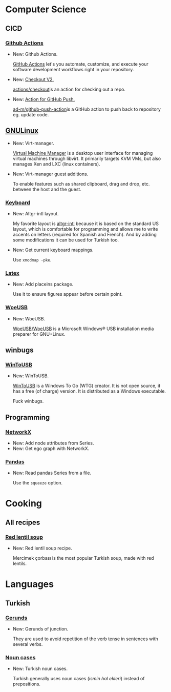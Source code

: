 # Computer Science

## CICD

### [Github Actions](github_actions.md)

* New: Github Actions.

    [GitHub Actions](https://github.com/features/actions) let's you automate,
    customize, and execute your software development workflows right in your
    repository.

* New: [Checkout V2.](github_actions.md#actions)

    [actions/checkout](https://github.com/actions/checkout)is an action for
    checking out a repo.

* New: [Action for GitHub Push.](github_actions.md#actions)

    [ad-m/github-push-action](https://github.com/ad-m/github-push-action)is a
    GitHub action to push back to repository eg. update code.
    

## [GNULinux](virt-manager.md)

* New: Virt-manager.

    [Virtual Machine Manager](https://virt-manager.org/) is a desktop user
    interface for managing virtual machines through libvirt. It primarily targets
    KVM VMs, but also manages Xen and LXC (linux containers).

* New: Virt-manager guest additions.

    To enable features such as shared clipboard, drag and drop, etc. between the
    host and the guest.
    

### [Keyboard](keyboard.md)

* New: Altgr-intl layout.

    My favorite layout is [altgr-intl](https://altgr-weur.eu/altgr-intl.html)
    because it is based on the standard US layout, which is comfortable for
    programming and allows me to write accents on letters (required for Spanish
    and French). And by adding some modifications it can be used for Turkish too.
    

* New: Get current keyboard mappings.

    Use `xmodmap -pke`.
    

### [Latex](latex.md)

* New: Add placeins package.

    Use it to ensure figures appear before certain point.
    

### [WoeUSB](woeusb.md)

* New: WoeUSB.

    [WoeUSB/WoeUSB](https://github.com/WoeUSB/WoeUSB) is a Microsoft Windows® USB
    installation media preparer for GNU+Linux.
    

## winbugs

### [WinToUSB](wintousb.md)

* New: WinToUSB.

    [WinToUSB](https://www.easyuefi.com/wintousb/) is a Windows To Go (WTG) creator.
    It is not open source, it has a free (of charge) version. It is distributed as
    a Windows executable.
    
    Fuck winbugs.
    

## Programming

### [NetworkX](networkx.md)

* New: Add node attributes from Series.
* New: Get ego graph with NetworkX.

### [Pandas](pandas.md)

* New: Read pandas Series from a file.

    Use the `squeeze` option.
    

# Cooking

## All recipes

### [Red lentil soup](red_lentil_soup.md)

* New: Red lentil soup recipe.

    Mercimek çorbası is the most popular Turkish soup, made with red lentils.
    

# Languages

## Turkish

### [Gerunds](gerunds.md)

* New: Gerunds of junction.

    They are used to avoid repetition of the verb tense in sentences with several verbs.
    

### [Noun cases](noun_cases.md)

* New: Turkish noun cases.

    Turkish generally uses noun cases (*ismin hal ekleri*) instead of prepositions.